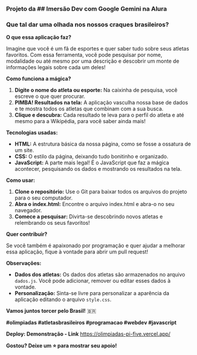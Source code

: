 ### Projeto da ## Imersão Dev com Google Gemini na Alura

###  **Que tal dar uma olhada nos nossos craques brasileiros?** 

**O que essa aplicação faz?**

Imagine que você é um fã de esportes e quer saber tudo sobre seus atletas favoritos. Com essa ferramenta, você pode pesquisar por nome, modalidade ou até mesmo por uma descrição e descobrir um monte de informações legais sobre cada um deles! 

**Como funciona a mágica?**

1. **Digite o nome do atleta ou esporte:** Na caixinha de pesquisa, você escreve o que quer procurar.
2. **PIMBA! Resultados na tela:** A aplicação vasculha nossa base de dados e te mostra todos os atletas que combinam com a sua busca. 
3. **Clique e descubra:** Cada resultado te leva para o perfil do atleta e até mesmo para a Wikipédia, para você saber ainda mais!

**Tecnologias usadas:**

* **HTML:** A estrutura básica da nossa página, como se fosse a ossatura de um site.
* **CSS:** O estilo da página, deixando tudo bonitinho e organizado.
* **JavaScript:** A parte mais legal! É o JavaScript que faz a mágica acontecer, pesquisando os dados e mostrando os resultados na tela.

**Como usar:**

1. **Clone o repositório:** Use o Git para baixar todos os arquivos do projeto para o seu computador.
2. **Abra o index.html:** Encontre o arquivo index.html e abra-o no seu navegador.
3. **Comece a pesquisar:** Divirta-se descobrindo novos atletas e relembrando os seus favoritos!

**Quer contribuir?**

Se você também é apaixonado por programação e quer ajudar a melhorar essa aplicação, fique à vontade para abrir um pull request! 

**Observações:**

* **Dados dos atletas:** Os dados dos atletas são armazenados no arquivo `dados.js`. Você pode adicionar, remover ou editar esses dados à vontade.
* **Personalização:** Sinta-se livre para personalizar a aparência da aplicação editando o arquivo `style.css`.

**Vamos juntos torcer pelo Brasil!** 🇧🇷

**#olimpiadas #atletasbrasileiros #programacao #webdev #javascript**

**Deploy: Demonstração - Link**
https://olimpiadas-pi-five.vercel.app/

**Gostou? Deixe um ⭐ para mostrar seu apoio!** 
